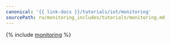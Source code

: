 ```yaml
---
canonical: '{{ link-docs }}/tutorials/iot/monitoring'
sourcePath: ru/monitoring_includes/tutorials/monitoring.md
---
```


{% include [monitoring](../../_tutorials/applied/monitoring.md) %}
